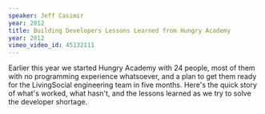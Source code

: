 ```yaml
---
speaker: Jeff Casimir
year: 2012
title: Building Developers Lessons Learned from Hungry Academy
year: 2012
vimeo_video_id: 45132111
---
```


Earlier this year we started Hungry Academy with 24 people, most of them with no programming experience whatsoever, and a plan to get them ready for the LivingSocial engineering team in five months. Here's the quick story of what's worked, what hasn't, and the lessons learned as we try to solve the developer shortage.
